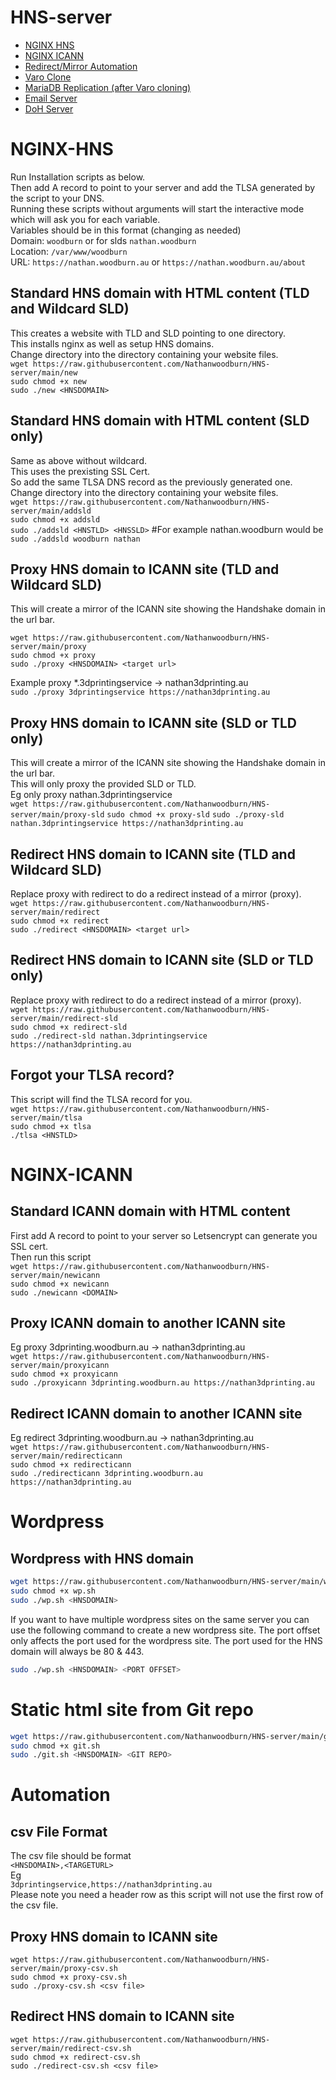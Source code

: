 # HNS-server
+ [NGINX HNS](#nginx-hns)  
+ [NGINX ICANN](#nginx-icann)  
+ [Redirect/Mirror Automation](#automation)
+ [Varo Clone](varo)  
+ [MariaDB Replication (after Varo cloning)](sql)  
+ [Email Server](email)
+ [DoH Server](doh.md)


# NGINX-HNS
Run Installation scripts as below.  
Then add A record to point to your server and add the TLSA generated by the script to your DNS.  
Running these scripts without arguments will start the interactive mode which will ask you for each variable.  
Variables should be in this format (changing as needed)  
Domain: `woodburn` or for slds `nathan.woodburn`  
Location: `/var/www/woodburn`  
URL: `https://nathan.woodburn.au` or `https://nathan.woodburn.au/about`  



## Standard HNS domain with HTML content (TLD and Wildcard SLD)
This creates a website with TLD and SLD pointing to one directory.  
This installs nginx as well as setup HNS domains.  
Change directory into the directory containing your website files.  
`wget https://raw.githubusercontent.com/Nathanwoodburn/HNS-server/main/new`  
`sudo chmod +x new`  
`sudo ./new <HNSDOMAIN>`  


## Standard HNS domain with HTML content (SLD only)
Same as above without wildcard.  
This uses the prexisting SSL Cert.  
So add the same TLSA DNS record as the previously generated one.  
Change directory into the directory containing your website files.  
`wget https://raw.githubusercontent.com/Nathanwoodburn/HNS-server/main/addsld`  
`sudo chmod +x addsld`  
`sudo ./addsld <HNSTLD> <HNSSLD>` #For example nathan.woodburn would be `sudo ./addsld woodburn nathan`  

## Proxy HNS domain to ICANN site (TLD and Wildcard SLD)
This will create a mirror of the ICANN site showing the Handshake domain in the url bar.

`wget https://raw.githubusercontent.com/Nathanwoodburn/HNS-server/main/proxy`  
`sudo chmod +x proxy`  
`sudo ./proxy <HNSDOMAIN> <target url>`  

Example proxy *.3dprintingservice -> nathan3dprinting.au  
`sudo ./proxy 3dprintingservice https://nathan3dprinting.au`  

## Proxy HNS domain to ICANN site (SLD or TLD only)
This will create a mirror of the ICANN site showing the Handshake domain in the url bar.  
This will only proxy the provided SLD or TLD.  
Eg only proxy nathan.3dprintingservice  
`wget https://raw.githubusercontent.com/Nathanwoodburn/HNS-server/main/proxy-sld`
`sudo chmod +x proxy-sld`
`sudo ./proxy-sld nathan.3dprintingservice https://nathan3dprinting.au`  

## Redirect HNS domain to ICANN site (TLD and Wildcard SLD)
Replace proxy with redirect to do a redirect instead of a mirror (proxy).  
`wget https://raw.githubusercontent.com/Nathanwoodburn/HNS-server/main/redirect`   
`sudo chmod +x redirect`  
`sudo ./redirect <HNSDOMAIN> <target url>`  



## Redirect HNS domain to ICANN site (SLD or TLD only)
Replace proxy with redirect to do a redirect instead of a mirror (proxy).  
`wget https://raw.githubusercontent.com/Nathanwoodburn/HNS-server/main/redirect-sld`  
`sudo chmod +x redirect-sld`  
`sudo ./redirect-sld nathan.3dprintingservice https://nathan3dprinting.au`  


## Forgot your TLSA record?  
This script will find the TLSA record for you.  
`wget https://raw.githubusercontent.com/Nathanwoodburn/HNS-server/main/tlsa`  
`sudo chmod +x tlsa`  
`./tlsa <HNSTLD>`

# NGINX-ICANN

## Standard ICANN domain with HTML content
First add A record to point to your server so Letsencrypt can generate you SSL cert.  
Then run this script  
`wget https://raw.githubusercontent.com/Nathanwoodburn/HNS-server/main/newicann`  
`sudo chmod +x newicann`  
`sudo ./newicann <DOMAIN>`  

## Proxy ICANN domain to another ICANN site
Eg proxy 3dprinting.woodburn.au -> nathan3dprinting.au  
`wget https://raw.githubusercontent.com/Nathanwoodburn/HNS-server/main/proxyicann`  
`sudo chmod +x proxyicann`  
`sudo ./proxyicann 3dprinting.woodburn.au https://nathan3dprinting.au`  

## Redirect ICANN domain to another ICANN site
Eg redirect 3dprinting.woodburn.au -> nathan3dprinting.au  
`wget https://raw.githubusercontent.com/Nathanwoodburn/HNS-server/main/redirecticann`  
`sudo chmod +x redirecticann`  
`sudo ./redirecticann 3dprinting.woodburn.au https://nathan3dprinting.au`  


# Wordpress
## Wordpress with HNS domain
```sh
wget https://raw.githubusercontent.com/Nathanwoodburn/HNS-server/main/wp.sh
sudo chmod +x wp.sh
sudo ./wp.sh <HNSDOMAIN>
```

If you want to have multiple wordpress sites on the same server you can use the following command to create a new wordpress site. The port offset only affects the port used for the wordpress site. The port used for the HNS domain will always be 80 & 443.
```sh
sudo ./wp.sh <HNSDOMAIN> <PORT OFFSET>
```

# Static html site from Git repo
```sh
wget https://raw.githubusercontent.com/Nathanwoodburn/HNS-server/main/git.sh
sudo chmod +x git.sh
sudo ./git.sh <HNSDOMAIN> <GIT REPO>
```



# Automation

## csv File Format
The csv file should be format  
`<HNSDOMAIN>,<TARGETURL>`  
Eg  
`3dprintingservice,https://nathan3dprinting.au`  
Please note you need a header row as this script will not use the first row of the csv file.

## Proxy HNS domain to ICANN site
`wget https://raw.githubusercontent.com/Nathanwoodburn/HNS-server/main/proxy-csv.sh`  
`sudo chmod +x proxy-csv.sh`  
`sudo ./proxy-csv.sh <csv file>`  

## Redirect HNS domain to ICANN site
`wget https://raw.githubusercontent.com/Nathanwoodburn/HNS-server/main/redirect-csv.sh`  
`sudo chmod +x redirect-csv.sh`  
`sudo ./redirect-csv.sh <csv file>`  